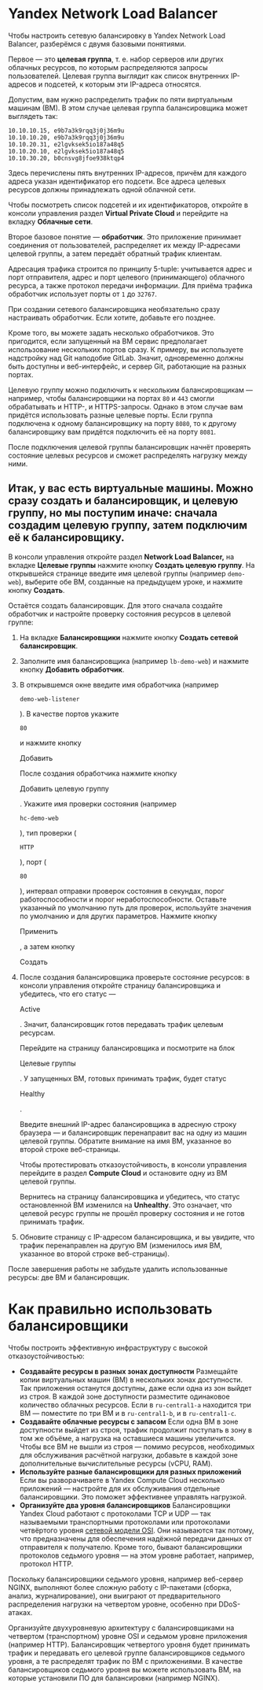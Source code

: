 # Yandex Network Load Balancer

Чтобы настроить сетевую балансировку в Yandex Network Load Balancer, разберёмся с двумя базовыми понятиями.

Первое — это **целевая группа**, т. е. набор серверов или других облачных ресурсов, по которым распределяются запросы пользователей. Целевая группа выглядит как список внутренних IP-адресов и подсетей, к которым эти IP-адреса относятся.

Допустим, вам нужно распределить трафик по пяти виртуальным машинам (ВМ). В этом случае целевая группа балансировщика может выглядеть так:

```
10.10.10.15, e9b7a3k9rqq3j0j36m9u
10.10.10.20, e9b7a3k9rqq3j0j36m9u
10.10.20.31, e2lgvksek5io187a48q5
10.10.20.10, e2lgvksek5io187a48q5
10.10.30.20, b0cnsvg8jfoe938ktqp4 
```

Здесь перечислены пять внутренних IP-адресов, причём для каждого адреса указан идентификатор его подсети. Все адреса целевых ресурсов должны принадлежать одной облачной сети.

Чтобы посмотреть список подсетей и их идентификаторов, откройте в консоли управления раздел **Virtual Private Cloud** и перейдите на вкладку **Облачные сети**.

Второе базовое понятие — **обработчик**. Это приложение принимает соединения от пользователей, распределяет их между IP-адресами целевой группы, а затем передаёт обратный трафик клиентам.

Адресация трафика строится по принципу 5-tuple: учитывается адрес и порт отправителя, адрес и порт целевого (принимающего) облачного ресурса, а также протокол передачи информации. Для приёма трафика обработчик использует порты от `1` до `32767`.

При создании сетевого балансировщика необязательно сразу настраивать обработчик. Если хотите, добавьте его позднее.

Кроме того, вы можете задать несколько обработчиков. Это пригодится, если запущенный на ВМ сервис предполагает использование нескольких портов сразу. К примеру, вы используете надстройку над Git наподобие GitLab. Значит, одновременно должны быть доступны и веб-интерфейс, и сервер Git, работающие на разных портах.

Целевую группу можно подключить к нескольким балансировщикам — например, чтобы балансировщики на портах `80` и `443` смогли обрабатывать и HTTP-, и HTTPS-запросы. Однако в этом случае вам придётся использовать разные целевые порты. Если группа подключена к одному балансировщику на порту `8080`, то к другому балансировщику вам придётся подключить её на порту `8081`.

После подключения целевой группы балансировщик начнёт проверять состояние целевых ресурсов и сможет распределять нагрузку между ними.

## Итак, у вас есть виртуальные машины. Можно сразу создать и балансировщик, и целевую группу, но мы поступим иначе: сначала создадим целевую группу, затем подключим её к балансировщику.

В консоли управления откройте раздел **Network Load Balancer,** на вкладке **Целевые группы** нажмите кнопку **Создать целевую группу**. На открывшейся странице введите имя целевой группы (например `demo-web`), выберите обе ВМ, созданные на предыдущем уроке, и нажмите кнопку **Создать**.

Остаётся создать балансировщик. Для этого сначала создайте обработчик и настройте проверку состояния ресурсов в целевой группе:

1. На вкладке **Балансировщики** нажмите кнопку **Создать сетевой балансировщик**.

2. Заполните имя балансировщика (например `lb-demo-web`) и нажмите кнопку **Добавить обработчик**.

3. В открывшемся окне введите имя обработчика (например 

   ```
   demo-web-listener
   ```

   ). В качестве портов укажите 

   ```
   80
   ```

   и нажмите кнопку 

   Добавить

   После создания обработчика нажмите кнопку 

   Добавить целевую группу

   . Укажите имя проверки состояния (например 

   ```
   hc-demo-web
   ```

   ), тип проверки (

   ```
   HTTP
   ```

   ), порт (

   ```
   80
   ```

   ), интервал отправки проверок состояния в секундах, порог работоспособности и порог неработоспособности. Оставьте указанный по умолчанию путь для проверок, используйте значения по умолчанию и для других параметров. Нажмите кнопку 

   Применить

   , а затем кнопку 

   Создать

4. После создания балансировщика проверьте состояние ресурсов: в консоли управления откройте страницу балансировщика и убедитесь, что его статус — 

   Active

   . Значит, балансировщик готов передавать трафик целевым ресурсам.

   Перейдите на страницу балансировщика и посмотрите на блок 

   Целевые группы

   . У запущенных ВМ, готовых принимать трафик, будет статус 

   Healthy

   .

   Введите внешний IP-адрес балансировщика в адресную строку браузера — и балансировщик перенаправит вас на одну из машин целевой группы. Обратите внимание на имя ВМ, указанное во второй строке веб-страницы.

   Чтобы протестировать отказоустойчивость, в консоли управления перейдите в раздел **Compute Cloud** и остановите одну из ВМ целевой группы.

   Вернитесь на страницу балансировщика и убедитесь, что статус остановленной ВМ изменился на **Unhealthy**. Это означает, что целевой ресурс группы не прошёл проверку состояния и не готов принимать трафик.

   

5. Обновите страницу с IP-адресом балансировщика, и вы увидите, что трафик перенаправлен на другую ВМ (изменилось имя ВМ, указанное во второй строке веб-страницы). 

После завершения работы не забудьте удалить использованные ресурсы: две ВМ и балансировщик.

# Как правильно использовать балансировщики

Чтобы построить эффективную инфраструктуру с высокой отказоустойчивостью:

- **Создавайте ресурсы в разных зонах доступности** 
  Размещайте копии виртуальных машин (ВМ) в нескольких зонах доступности. Так приложения останутся доступны, даже если одна из зон выйдет из строя. 
  В каждой зоне доступности разместите одинаковое количество облачных ресурсов. Если в `ru-central1-a` находится три ВМ — поместите по три ВМ и в `ru-central1-b`, и в `ru-central1-c`.
- **Создавайте облачные ресурсы с запасом** 
  Если одна ВМ в зоне доступности выйдет из строя, трафик продолжит поступать в зону в том же объёме, а нагрузка на оставшиеся машины увеличится. Чтобы все ВМ не вышли из строя — помимо ресурсов, необходимых для обслуживания расчётной нагрузки, добавьте в каждой зоне дополнительные вычислительные ресурсы (vCPU, RAM).
- **Используйте разные балансировщики для разных приложений** 
  Если вы разворачиваете в Yandex Compute Cloud несколько приложений — настройте для их обслуживания отдельные балансировщики. Это поможет эффективнее управлять нагрузкой.
- **Организуйте два уровня балансировщиков** 
  Балансировщики Yandex Cloud работают с протоколами TCP и UDP — так называемыми транспортными протоколами или протоколами четвёртого уровня [сетевой модели OSI](https://ru.wikipedia.org/wiki/Сетевая_модель_OSI). Они называются так потому, что предназначены для обеспечения надёжной передачи данных от отправителя к получателю. Кроме того, бывают балансировщики протоколов седьмого уровня — на этом уровне работает, например, протокол HTTP.

Поскольку балансировщики седьмого уровня, например веб-сервер NGINX, выполняют более сложную работу с IP-пакетами (сборка, анализ, журналирование), они выиграют от предварительного распределения нагрузки на четвертом уровне, особенно при DDoS-атаках.

Организуйте двухуровневую архитектуру с балансировщиками на четвертом (транспортном) уровне OSI и седьмом уровне приложения (например HTTP). Балансировщик четвертого уровня будет принимать трафик и передавать его целевой группе балансировщиков седьмого уровня, а те распределят трафик по ВМ с приложениями. В качестве балансировщиков седьмого уровня вы можете использовать ВМ, на которые установили ПО для балансировки (например NGINX).